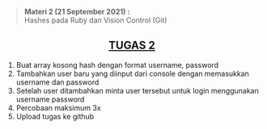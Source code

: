 
>**Materi 2 (21 September 2021) :** <br>
>Hashes pada Ruby dan Vision Control (Git)

<h2><center><u>TUGAS 2</u></center></h2>

1. Buat array kosong hash dengan format username, password 
2. Tambahkan user baru yang diinput dari console dengan memasukkan username dan password
3. Setelah user ditambahkan minta user tersebut untuk login menggunakan username password
4. Percobaan maksimum 3x
5. Upload tugas ke github
